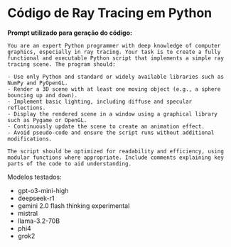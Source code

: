 # Código de Ray Tracing em Python

**Prompt utilizado para geração do código:**
```plaintext
You are an expert Python programmer with deep knowledge of computer graphics, especially in ray tracing. Your task is to create a fully functional and executable Python script that implements a simple ray tracing scene. The program should:

- Use only Python and standard or widely available libraries such as NumPy and PyOpenGL.
- Render a 3D scene with at least one moving object (e.g., a sphere bouncing up and down).
- Implement basic lighting, including diffuse and specular reflections.
- Display the rendered scene in a window using a graphical library such as Pygame or OpenGL.
- Continuously update the scene to create an animation effect.
- Avoid pseudo-code and ensure the script runs without additional modifications.

The script should be optimized for readability and efficiency, using modular functions where appropriate. Include comments explaining key parts of the code to aid understanding.
```

Modelos testados:
- gpt-o3-mini-high
- deepseek-r1
- gemini 2.0 flash thinking experimental
- mistral
- llama-3.2-70B
- phi4
- grok2
